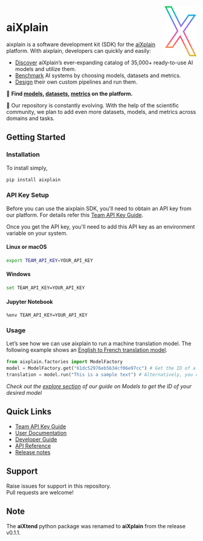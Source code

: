 <img src="docs/assets/aixplain-brandmark-line.png" alt="aiXplain logo" title="aiXplain" align="right" height="132" width="85"/>

# aiXplain

aixplain is a software development kit (SDK) for the [aiXplain](https://aixplain.com/) platform. With aixplain, developers can quickly and easily:

- [Discover](https://aixplain.com/platform/discovery/) aiXplain’s ever-expanding catalog of 35,000+ ready-to-use AI models and utilize them.
- [Benchmark](https://aixplain.com/platform/benchmark/) AI systems by choosing models, datasets and metrics.
- [Design](https://aixplain.com/platform/studio/) their own custom pipelines and run them.

🔎 **Find [models](https://platform.aixplain.com/discovery/models), [datasets](https://platform.aixplain.com/discovery/datasets), [metrics](https://platform.aixplain.com/discovery/metrics) on the platform.**

💛 Our repository is constantly evolving. With the help of the scientific community, we plan to add even more datasets, models, and metrics across domains and tasks.

## Getting Started

### Installation
To install simply,
```bash
pip install aixplain
```

###  API Key Setup
Before you can use the aixplain SDK, you'll need to obtain an API key from our platform. For details refer this [Team API Key Guide](docs/user/api_setup.md).

Once you get the API key, you'll  need to add this API key as an environment variable on your system.

#### Linux or macOS
```bash
export TEAM_API_KEY=YOUR_API_KEY
```
#### Windows
```bash
set TEAM_API_KEY=YOUR_API_KEY
```
#### Jupyter Notebook
```
%env TEAM_API_KEY=YOUR_API_KEY
```

### Usage

Let’s see how we can use aixplain to run a machine translation model. The following example shows an [English to French translation model](https://platform.aixplain.com/discovery/model/61dc52976eb5634cf06e97cc).

```python
from aixplain.factories import ModelFactory
model = ModelFactory.get("61dc52976eb5634cf06e97cc") # Get the ID of a model from our platform. 
translation = model.run("This is a sample text") # Alternatively, you can input a public URL or provide a file path on your local machine.
```
*Check out the [explore section](docs/user/user_doc.md#explore) of our guide on Models to get the ID of your desired model*

## Quick Links

* [Team API Key Guide](docs/user/api_setup.md)
* [User Documentation](docs/user/user_doc.md)
* [Developer Guide](docs/development/developer_guide.md)
* [API Reference](https://docs.aixplain.com/main.html)
* [Release notes](https://github.com/aixplain/aiXplain/releases)

## Support
Raise issues for support in this repository.  
Pull requests are welcome!

## Note
The **aiXtend** python package was renamed to **aiXplain** from the release v0.1.1.
